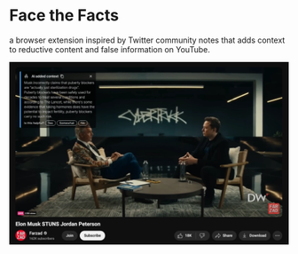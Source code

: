 # Face the Facts

a browser extension inspired by Twitter community notes that adds context to reductive content and false information on YouTube.

![study planner database schema](docs/youtube-fact.webp)
